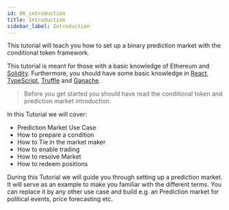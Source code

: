 ```yaml
---
id: 00_introduction
title: Introduction
sidebar_label: Introduction
---
```


This tutorial will teach you how to set up a binary prediction market with the conditional token framework. 

This tutorial is meant for those with a basic knowledge of Ethereum and [Solidity](https://solidity.readthedocs.io/en/latest/). Furthermore, you should have some basic knowledge in [React](https://reactjs.org/), [TypeScript](https://www.typescriptlang.org/), [Truffle](https://www.trufflesuite.com/docs/truffle/overview) and [Ganache](https://www.trufflesuite.com/docs/ganache/overview).

> Before you get started you should have read the conditional token and prediction market introduction.

In this Tutorial we will cover: 

- Prediction Market Use Case
- How to prepare a condition
- How to Tie in the market maker
- How to enable trading
- How to resolve Market
- How to redeem positions

During this Tutorial we will guide you through setting up a prediction market. It will serve as an example to make you familiar with the different terms. You can replace it by any other use case and build e.g. an Prediction market for political events, price forecasting etc. 
